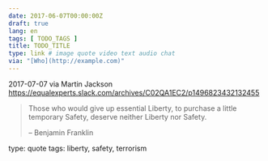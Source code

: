```yaml
---
date: 2017-06-07T00:00:00Z
draft: true
lang: en
tags: [ TODO_TAGS ]
title: TODO_TITLE
type: link # image quote video text audio chat
via: "[Who](http://example.com)"
---
```



2017-07-07 via Martin Jackson
https://equalexperts.slack.com/archives/C02QA1EC2/p1496823432132455

> Those who would give up essential Liberty, to purchase a little temporary Safety, deserve neither Liberty nor Safety.
>
> – Benjamin Franklin

type: quote
tags: liberty, safety, terrorism
